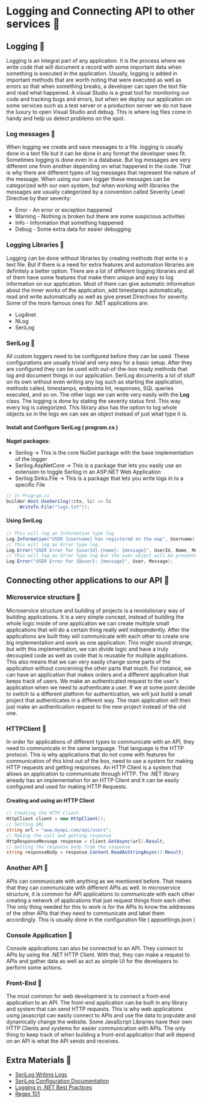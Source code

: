 # Logging and Connecting API to other services 🚁

## Logging 🔶

Logging is an integral part of any application. It is the process where we write code that will document a record with some important data when something is executed in the application. Usually, logging is added in important methods that are worth noting that were executed as well as errors so that when something breaks, a developer can open the text file and read what happened. A visual Studio is a great tool for monitoring our code and tracking bugs and errors, but when we deploy our application on some services such as a test server or a production server we do not have the luxury to open Visual Studio and debug. This is where log files come in handy and help us detect problems on the spot.

### Log messages 🔹

When logging we create and save messages to a file. logging is usually done in a text file but it can be done in any format the developer sees fit. Sometimes logging is done even in a database. But log messages are very different one from another depending on what happened in the code. That is why there are different types of log messages that represent the nature of the message. When using our own logger these messages can be categorized with our own system, but when working with libraries the messages are usually categorized by a convention called Severity Level Directive by their severity:

* Error - An error or exception happened
* Warning - Nothing is broken but there are some suspicious activities
* Info - Information that something happened
* Debug - Some extra data for easier debugging

### Logging Libraries 🔹

Logging can be done without libraries by creating methods that write in a text file. But if there is a need for extra features and automation libraries are definitely a better option. There are a lot of different logging libraries and all of them have some features that make them unique and easy to log information on our application. Most of them can give automatic information about the inner works of the application, add timestamps automatically, read and write automatically as well as give preset Directives for severity. Some of the more famous ones for .NET applications are:

* Log4net
* NLog
* SeriLog

### SeriLog 🔹

All custom loggers need to be configured before they can be used. These configurations are usually trivial and very easy for a basic setup. After they are configured they can be used with out-of-the-box ready methods that log and document things in our application. SeriLog documents a lot of stuff on its own without even writing any log such as starting the application, methods called, timestamps, endpoints hit, responses, SQL queries executed, and so on. The other logs we can write very easily with the **Log** class. The logging is done by stating the severity status first. This way every log is categorized. This library also has the option to log whole objects so in the logs we can see an object instead of just what type it is.

#### Install and Configure SeriLog ( program.cs )

**Nuget packages:**

* Serilog -> This is the core NuGet package with the base implementation of the logger
* Serilog.AspNetCore -> This is a package that lets you easily use an extension to toggle Serilog in an ASP.NET Web Application
* Serilog.Sinks.File -> This is a package that lets you write logs in to a specific File

```csharp asp
// In Program.cs
builder.Host.UseSerilog((ctx, lc) => lc
    .WriteTo.File("logs.txt"));
```

#### Using SeriLog

```csharp asp
// This will log an Information type log
Log.Information("USER {username} has registered on the map", Username);
// This will log an Error type log
Log.Error("USER Error for {userId}.{name}: {message}", UserId, Name, Message);
// This will log an Error type log but the user object will be presented with all data 
Log.Error("USER Error for {@user}: {message}", User, Message);
```

## Connecting other applications to our API 🔶

### Microservice structure 🔹

Microservice structure and building of projects is a revolutionary way of building applications. It is a very simple concept, instead of building the whole logic inside of one application we can create multiple small applications that will do a certain thing really well independently. After the applications are built they will communicate with each other to create one big implementation and work as one application. This might sound strange, but with this implementation, we can divide logic and have a truly decoupled code as well as code that is reusable for multiple applications. This also means that we can very easily change some parts of the application without concerning the other parts that much. For instance, we can have an application that makes orders and a different application that keeps track of users. We make an authenticated request to the user's application when we need to authenticate a user. If we at some point decide to switch to a different platform for authentication, we will just build a small project that authenticates in a different way. The main application will then just make an authentication request to the new project instead of the old one.

### HTTPClient 🔹

In order for applications of different types to communicate with an API, they need to communicate in the same language. That language is the HTTP protocol. This is why applications that do not come with features for communication of this kind out of the box, need to use a system for making HTTP requests and getting responses. An HTTP Client is a system that allows an application to communicate through HTTP. The .NET library already has an implementation for an HTTP Client and it can be easily configured and used for making HTTP Requests.

#### Creating and using an HTTP Client

```csharp asp
// Creating the HTTP Client
HttpClient client = new HttpClient();
// Setting URL
string url = "www.myapi.com/api/users";
// Making the call and getting response
HttpResponseMessage response = client.GetAsync(url).Result;
// Getting the response body from the response
string responseBody = response.Content.ReadAsStringAsync().Result;
```

### Another API 🔹

APIs can communicate with anything as we mentioned before. That means that they can communicate with different APIs as well. In microservice structure, it is common for API applications to communicate with each other creating a network of applications that just request things from each other. The only thing needed for this to work is for the APIs to know the addresses of the other APIs that they need to communicate and label them accordingly. This is usually done in the configuration file ( appsettings.json )

### Console Application 🔹

Console applications can also be connected to an API. They connect to APIs by using the .NET HTTP Client. With that, they can make a request to APIs and gather data as well as act as simple UI for the developers to perform some actions.

### Front-End 🔹

The most common for web development is to connect a front-end application to an API. The front-end application can be built in any library and system that can send HTTP requests. This is why web applications using javascript can easily connect to APIs and use the data to populate and dynamically change the website. Some JavaScript Libraries have their own HTTP Clients and systems for easier communication with APIs. The only thing to keep track of when building a front-end application that will depend on an API is what the API sends and receives.

## Extra Materials 📘

* [SeriLog Writing Logs](https://github.com/serilog/serilog/wiki/Writing-Log-Events)
* [SeriLog Configuration Documentation](https://github.com/serilog/serilog/wiki/Configuration-Basics)
* [Logging in .NET Best Practices](https://michaelscodingspot.com/logging-in-dotnet/)
* [Regex 101](https://regex101.com/)
